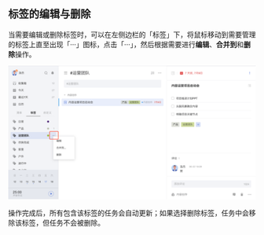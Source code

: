 ## 标签的编辑与删除

当需要编辑或删除标签时，可以在左侧边栏的「标签」下，将鼠标移动到需要管理的标签上直至出现「···」图标，点击「···」，然后根据需要进行**编辑**、**合并到**和**删除**操作。

![](../../images/web/35.png)

操作完成后，所有包含该标签的任务会自动更新；如果选择删除标签，任务中会移除该标签，但任务不会被删除。